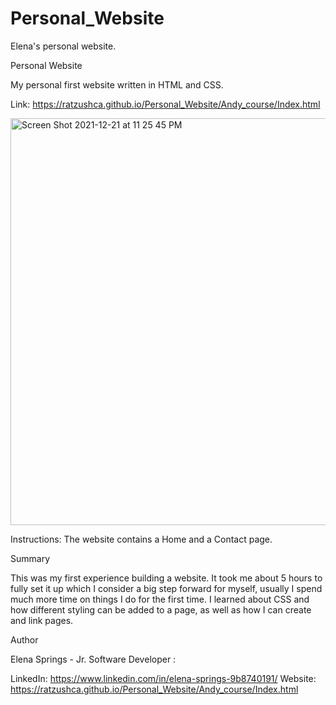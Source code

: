 # Personal_Website
Elena's personal website.


Personal Website


My personal first website written in HTML and CSS.

Link: https://ratzushca.github.io/Personal_Website/Andy_course/Index.html

<img width="651" alt="Screen Shot 2021-12-21 at 11 25 45 PM" src="https://user-images.githubusercontent.com/93014061/147134450-a08a47c6-34b5-4239-9d86-a2df2e014a7c.png">


Instructions: The website contains a Home and a Contact page.


Summary

This was my first experience building a website. It took me about 5 hours to fully set it up which I consider a big step forward for myself, usually I spend much more time on things I do for the first time. I learned about CSS and how different styling can be added to a page, as well as how I can create and link pages. 

Author

Elena Springs - Jr. Software Developer :

LinkedIn: https://www.linkedin.com/in/elena-springs-9b8740191/
Website: https://ratzushca.github.io/Personal_Website/Andy_course/Index.html
